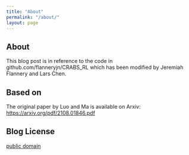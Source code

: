 ```yaml
---
title: "About"
permalink: "/about/"
layout: page
---
```


## About

This blog post is in reference to the code in github.com/flanneryjn/CRABS_RL which has been modified by Jeremiah Flannery and Lars Chen.

## Based on

The original paper by Luo and Ma is available on Arxiv: https://arxiv.org/pdf/2108.01846.pdf

## Blog License

[public domain](http://unlicense.org/)


